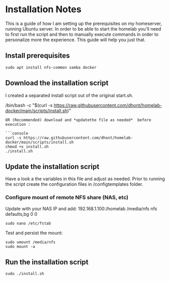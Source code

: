 # Installation Notes

This is a guide of how I am setting up the prerequisites on my homeserver, running Ubuntu server. In order to be able to start the homelab you'll need to first run the script and then to manually execute commands in order to personalize more the experience. This guide will help you just that.

## Install prerequisites

```console
sudo apt install nfs-common samba docker
```

## Download the installation script
I created a separated install script out of the original start.sh.



/bin/bash -c "$(curl -s https://raw.githubusercontent.com/dhont/homelab-docker/main/scripts/install.sh)"
```
OR (Recommended) download and *updatethe file as needed*  before execution : 

```console
curl -s https://raw.githubusercontent.com/dhont/homelab-docker/main/scripts/install.sh
chmod +x install.sh
./install.sh
```
## Update the installation script

Have a look a the variables in this file and adjust as needed. Prior to running the script create the configuration files in /configtemplates folder.

### Configure mount of remote NFS share (NAS, etc)

Update with your NAS IP and add: 192.168.1.100:/homelab /media/nfs  nfs defaults,bg 0 0
```console
sudo nano /etc/fstab
```
Test and persist the mount:
```console
sudo umount /media/nfs
sudo mount -a
```

## Run the installation script

```console
sudo ./install.sh
```
